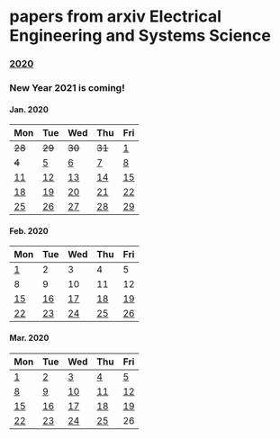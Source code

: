 # papers from arxiv Electrical Engineering and Systems Science

### [2020](2020.md)

### New Year 2021 is coming!

#### Jan. 2020
| Mon                           | Tue                           | Wed                           | Thu                           | Fri                           |
| ----------------------------- | ----------------------------- | ----------------------------- | ----------------------------- | ----------------------------- |
~~28~~ | ~~29~~ | ~~30~~ | ~~31~~ | [1](2021/202101/20210101.md) |
~~4~~ | [5](2021/202101/20210105.md) | [6](2021/202101/20210106.md) | [7](2021/202101/20210107.md) | [8](2021/202101/20210108.md) |
[11](2021/202101/20210111.md) | [12](2021/202101/20210112.md) | [13](2021/202101/20210113.md) | [14](2021/202101/20210114.md) | [15](2021/202101/20210115.md) |
[18](2021/202101/20210118.md) | [19](2021/202101/20210119.md) | [20](2021/202101/20210120.md) | [21](2021/202101/20210121.md) | [22](2021/202101/20210122.md) |
[25](2021/202101/20210125.md) | [26](2021/202101/20210126.md) | [27](2021/202101/20210127.md) | [28](2021/202101/20210128.md) | [29](2021/202101/20210129.md) |


#### Feb. 2020
| Mon                           | Tue                           | Wed                           | Thu                           | Fri                           |
| ----------------------------- | ----------------------------- | ----------------------------- | ----------------------------- | ----------------------------- |
[1](2021/202102/20210201.md) | 2 | 3 | 4 | 5 |
 8 | 9 | 10 | 11 | 12 | 
[15](2021/202102/20210215.md) | [16](2021/202102/20210216.md) | [17](2021/202102/20210217.md) | [18](2021/202102/20210218.md) | [19](2021/202102/20210219.md) |
[22](2021/202102/20210222.md) | [23](2021/202102/20210223.md) | [24](2021/202102/20210224.md) | [25](2021/202102/20210225.md) | [26](2021/202102/20210226.md) |


#### Mar. 2020
| Mon                           | Tue                           | Wed                           | Thu                           | Fri                           |
| ----------------------------- | ----------------------------- | ----------------------------- | ----------------------------- | ----------------------------- |
[1](2021/202103/20210301.md)  | [2](2021/202103/20210302.md) | [3](2021/202103/20210303.md) | [4](2021/202103/20210304.md) | [5](2021/202103/20210305.md) |
[8](2021/202103/20210308.md)  | [9](2021/202103/20210309.md) | [10](2021/202103/20210310.md)  | [11](2021/202103/20210311.md) | [12](2021/202103/20210312.md) |
[15](2021/202103/20210315.md) | [16](2021/202103/20210316.md) | [17](2021/202103/20210317.md) | [18](2021/202103/20210318.md) | [19](2021/202103/20210319.md) |
[22](2021/202103/20210322.md) | [23](2021/202103/20210323.md)  | [24](2021/202103/20210324.md)  | [25](2021/202103/20210325.md)  | 26 |
